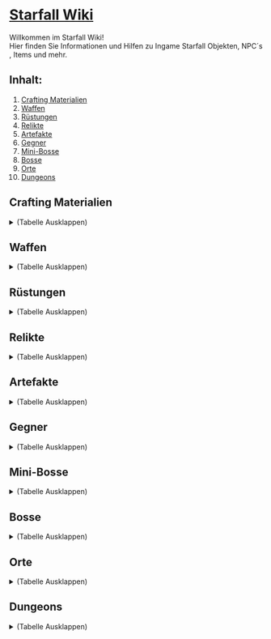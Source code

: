 # [Starfall Wiki](/index.md)

Willkommen im Starfall Wiki! <br>
Hier finden Sie Informationen und Hilfen zu Ingame Starfall Objekten, NPC´s , Items und mehr.

## Inhalt:
 1. [Crafting Materialien](#crafting-material)
 2. [Waffen](#waffen)
 3. [Rüstungen](#rüstungen)
 4. [Relikte](#relikte)
 5. [Artefakte]()
 6. [Gegner]()
 7. [Mini-Bosse]()
 8. [Bosse]()
 9. [Orte]()
10. [Dungeons]()

## Crafting Materialien

<details>
	<summary>(Tabelle Ausklappen)</summary>

|   |  |
|:-:|:-|
| A ||
| B |[<m>Bernstein]() &#8729; [<m>Blut Tropfen]() |
| C ||
| D |[<m>Dornen Stab]() &#8729; [<m>Dunkeler Samen]() &#8729; [<m>Dunkeler Kern]()|
| E ||
| F |[<m>Feiner Stein]()|
| G ||
| H ||
| I ||
| J ||
| K ||
| L |[<m>Leder]()|
| M ||
| N ||
| O ||
| P ||
| Q ||
| R |[<m>Roter Sternen Staub]()|
| S |[<m>Sehr feiner Stein]() &#8729; [<m>Stahl]() &#8729;  [<m>Stein]() &#8729; [<m>Stock]()|
| T |[<m>Träne]()|
| U ||
| V ||
| W ||
| X ||
| Y ||
| Z ||

</details>

## Waffen

<details>
	<summary>(Tabelle Ausklappen)</summary>

|   |  |
|:-:|:-|
| A ||
| B ||
| C ||
| D ||
| E ||
| F |[<m>Farben Kraft]()|
| G ||
| H ||
| I ||
| J ||
| K ||
| L ||
| M ||
| N ||
| O ||
| P ||
| Q ||
| R ||
| S |[<m>Schlagstock]()|
| T ||
| U ||
| V ||
| W ||
| X ||
| Y ||
| Z ||

</details>

## Rüstungen

<details>
	<summary>(Tabelle Ausklappen)</summary>

|   |  |
|:-:|:-|
| A ||
| B ||
| C ||
| D ||
| E ||
| F ||
| G ||
| H ||
| I ||
| J ||
| K ||
| L ||
| M ||
| N ||
| O ||
| P ||
| Q ||
| R ||
| S ||
| T ||
| U ||
| V ||
| W ||
| X ||
| Y ||
| Z ||

</details>

## Relikte

<details>
	<summary>(Tabelle Ausklappen)</summary>

|   |  |
|:-:|:-|
| A ||
| B ||
| C ||
| D ||
| E ||
| F ||
| G ||
| H ||
| I ||
| J ||
| K ||
| L ||
| M ||
| N ||
| O ||
| P ||
| Q ||
| R ||
| S ||
| T ||
| U ||
| V ||
| W ||
| X ||
| Y ||
| Z ||

</details>

## Artefakte

<details>
	<summary>(Tabelle Ausklappen)</summary>

|   |  |
|:-:|:-|
| A ||
| B ||
| C ||
| D ||
| E ||
| F ||
| G ||
| H ||
| I ||
| J ||
| K ||
| L ||
| M ||
| N ||
| O ||
| P ||
| Q ||
| R ||
| S ||
| T ||
| U ||
| V ||
| W ||
| X ||
| Y ||
| Z ||

</details>

## Gegner

<details>
	<summary>(Tabelle Ausklappen)</summary>

|   |  |
|:-:|:-|
| A ||
| B ||
| C ||
| D ||
| E ||
| F ||
| G ||
| H ||
| I ||
| J ||
| K ||
| L ||
| M ||
| N ||
| O ||
| P ||
| Q ||
| R ||
| S ||
| T ||
| U ||
| V ||
| W ||
| X ||
| Y ||
| Z ||

</details>

## Mini-Bosse

<details>
	<summary>(Tabelle Ausklappen)</summary>

|   |  |
|:-:|:-|
| A ||
| B ||
| C ||
| D ||
| E ||
| F ||
| G ||
| H ||
| I ||
| J ||
| K ||
| L ||
| M ||
| N ||
| O ||
| P ||
| Q ||
| R ||
| S ||
| T ||
| U ||
| V ||
| W ||
| X ||
| Y ||
| Z ||

</details>

## Bosse

<details>
	<summary>(Tabelle Ausklappen)</summary>

|   |  |
|:-:|:-|
| A ||
| B ||
| C ||
| D ||
| E ||
| F ||
| G ||
| H ||
| I ||
| J ||
| K ||
| L ||
| M ||
| N ||
| O ||
| P ||
| Q ||
| R ||
| S ||
| T ||
| U ||
| V ||
| W ||
| X ||
| Y ||
| Z ||

</details>

## Orte

<details>
	<summary>(Tabelle Ausklappen)</summary>

|   |  |
|:-:|:-|
| A ||
| B ||
| C ||
| D ||
| E ||
| F ||
| G ||
| H ||
| I ||
| J ||
| K ||
| L ||
| M ||
| N ||
| O ||
| P ||
| Q ||
| R ||
| S ||
| T ||
| U ||
| V ||
| W ||
| X ||
| Y ||
| Z ||

</details>

## Dungeons

<details>
	<summary>(Tabelle Ausklappen)</summary>

|   |  |
|:-:|:-|
| A ||
| B ||
| C ||
| D ||
| E ||
| F ||
| G ||
| H ||
| I ||
| J ||
| K ||
| L ||
| M ||
| N ||
| O ||
| P ||
| Q ||
| R ||
| S ||
| T ||
| U ||
| V ||
| W ||
| X ||
| Y ||
| Z ||

</details>
